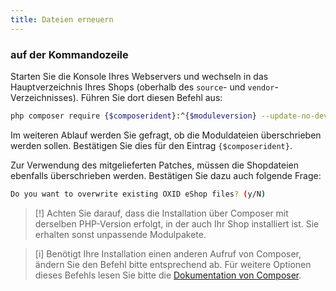 ```yaml
---
title: Dateien erneuern
---
```


### **auf der Kommandozeile**

Starten Sie die Konsole Ihres Webservers und wechseln in das Hauptverzeichnis Ihres 
Shops (oberhalb des `source`- und `vendor`-Verzeichnisses). Führen Sie dort diesen Befehl aus:

```bash
php composer require {$composerident}:^{$moduleversion} --update-no-dev
```

Im weiteren Ablauf werden Sie gefragt, ob die Moduldateien überschrieben werden sollen. Bestätigen Sie dies für den Eintrag `{$composerident}`.

Zur Verwendung des mitgelieferten Patches, müssen die Shopdateien ebenfalls überschrieben werden. Bestätigen Sie dazu auch folgende Frage:

```bash
Do you want to overwrite existing OXID eShop files? (y/N)
```

> [!] Achten Sie darauf, dass die Installation über Composer mit derselben PHP-Version erfolgt, in der auch Ihr Shop installiert ist. Sie erhalten sonst unpassende Modulpakete.

> [i] Benötigt Ihre Installation einen anderen Aufruf von Composer, ändern Sie den Befehl bitte entsprechend ab. Für weitere Optionen dieses Befehls lesen Sie bitte die [Dokumentation von Composer](https://getcomposer.org/doc/03-cli.md#require).
